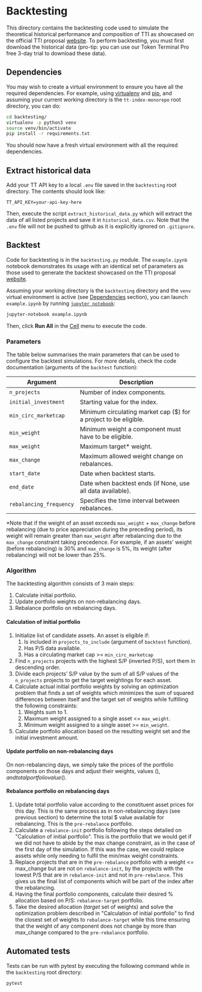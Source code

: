 # Backtesting

This directory contains the backtesting code used to simulate the theoretical historical performance and composition of TTI as showcased on the official TTI proposal [website](https://index.tokenterminal.com/). To perform backtesting, you must first download the historical data (pro-tip: you can use our Token Terminal Pro free 3-day trial to download these data).

## Dependencies

You may wish to create a virtual environment to ensure you have all the required dependencies. For example, using [virtualenv](https://virtualenv.pypa.io/en/latest/) and [pip](https://pip.pypa.io/en/stable/), and assuming your current working directory is the `tt-index-monorepo` root directory, you can do:

```bash
cd backtesting/
virtualenv -p python3 venv
source venv/bin/activate
pip install -r requirements.txt
```

You should now have a fresh virtual environment with all the required dependencies.

## Extract historical data

Add your TT API key to a local `.env` file saved in the `backtesting` root directory. The contents should look like:

```
TT_API_KEY=your-api-key-here
```

Then, execute the script `extract_historical_data.py` which will extract the data of all listed projects and save it in `historical_data.csv`. Note that the `.env` file will not be pushed to github as it is explicitly ignored on `.gitignore`.

## Backtest

Code for backtesting is in the `backtesting.py` module. The `example.ipynb` notebook demonstrates its usage with an identical set of parameters as those used to generate the backtest showcased on the TTI proposal [website](https://index.tokenterminal.com/).

Assuming your working directory is the `backtesting` directory and the `venv` virtual environment is active (see [Dependencies](#dependencies) section), you can launch `example.ipynb` by running [`jupyter notebook`](https://docs.jupyter.org/en/latest/running.html#starting-the-notebook-server):

```bash
jupyter-notebook example.ipynb
```

Then, click **Run All** in the [Cell](https://jupyter-notebook.readthedocs.io/en/stable/examples/Notebook/Running%20Code.html?highlight=run%20all#Cell-menu) menu to execute the code.

### Parameters

The table below summarises the main parameters that can be used to configure the backtest simulations. For more details, check the code documentation (arguments of the `backtest` function):

| Argument                | Description                                                      |
|-------------------------|------------------------------------------------------------------|
| `n_projects`            | Number of index components.                                      |
| `initial_investment`    | Starting value for the index.                                    |
| `min_circ_marketcap`    | Minimum circulating market cap ($) for a project to be eligible. |
| `min_weight`            | Minimum weight a component must have to be eligible.             |
| `max_weight`            | Maximum target* weight.                                          |
| `max_change`            | Maximum allowed weight change on rebalances.                     |
| `start_date`            | Date when backtest starts.                                       |
| `end_date`              | Date when backtest ends (if None, use all data available).       |
| `rebalancing_frequency` | Specifies the time interval between rebalances.                  |

*Note that if the weight of an asset exceeds `max_weight` + `max_change` before rebalancing (due to price appreciation during the preceding period), its weight will remain greater than `max_weight` after rebalancing due to the `max_change` constraint taking precedence. For example, if an assets' weight (before rebalancing) is 30% and `max_change` is 5%, its weight (after rebalancing) will not be lower than 25%.

### Algorithm

The backtesting algorithm consists of 3 main steps:

1. Calculate initial portfolio.
2. Update portfolio weights on non-rebalancing days.
3. Rebalance portfolio on rebalancing days.

#### Calculation of initial portfolio

1. Initialize list of candidate assets. An asset is eligible if:
    1. Is included in `projects_to_include` (argument of `backtest` function).
    2. Has P/S data available.
    3. Has a circulating market cap >= `min_circ_marketcap`
2. Find `n_projects` projects with the highest S/P (inverted P/S), sort them in descending order.
3. Divide each projects’ S/P value by the sum of all S/P values of the `n_projects` projects to get the target weightings for each asset.
4. Calculate actual initial portfolio weights by solving an optimization problem that finds a set of weights which minimizes the sum of squared differences between itself and the target set of weights while fulfilling the following constraints:
    1. Weights sum to 1.
    2. Maximum weight assigned to a single asset <= `max_weight`.
    3. Minimum weight assigned to a single asset >= `min_weight`.
5. Calculate portfolio allocation based on the resulting weight set and the initial investment amount.

#### Update portfolio on non-rebalancing days

On non-rebalancing days, we simply take the prices of the portfolio components on those days and adjust their weights, values ($), and total portfolio value ($).

#### Rebalance portfolio on rebalancing days

1. Update total portfolio value according to the constituent asset prices for this day. This is the same process as in non-rebalancing days (see previous section) to determine the total $ value available for rebalancing. This is the `pre-rebalance` portfolio.
2. Calculate a `rebalance-init` portfolio following the steps detailed on "Calculation of initial portfolio". This is the portfolio that we would get if we did not have to abide by the max change constraint, as in the case of the first day of the simulation. If this was the case, we could replace assets while only needing to fulfil the min/max weight constraints.
3. Replace projects that are in the `pre-rebalance` portfolio with a weight <= max_change but are not on `rebalance-init`, by the projects with the lowest P/S that are in `rebalance-init` and not in `pre-rebalance`. This gives us the final list of components which will be part of the index after the rebalancing.
4. Having the final portfolio components, calculate their desired % allocation based on P/S: `rebalance-target` portfolio.
5. Take the desired allocation (_target_ set of weights) and solve the optimization problem described in "Calculation of initial portfolio" to find the closest set of weights to `rebalance-target` while this time ensuring that the weight of any component does not change by more than max_change compared to the `pre-rebalance` portfolio.

## Automated tests

Tests can be run with pytest by executing the following command while in the `backtesting` root directory:

```
pytest 
```
